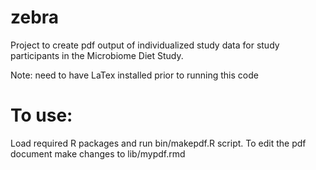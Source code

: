 # zebra
Project to create pdf output of individualized study data for study participants in the Microbiome Diet Study.

Note: need to have LaTex installed prior to running this code

# To use:

Load required R packages and run bin/makepdf.R script.
To edit the pdf document make changes to lib/mypdf.rmd
